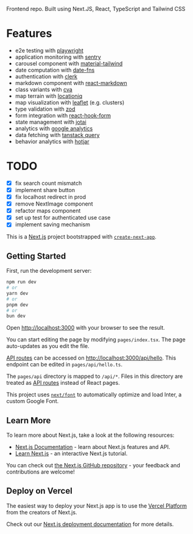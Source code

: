 Frontend repo. Built using Next.JS, React, TypeScript and Tailwind CSS

# Features
- e2e testing with [playwright](https://nextjs.org/docs/pages/building-your-application/optimizing/testing#playwright)
- application monitoring with [sentry](https://sentry.io/)
- carousel component with [material-tailwind](https://www.material-tailwind.com/)
- date computation with [date-fns](https://date-fns.org/)
- authentication with [clerk](https://clerk.com/)
- markdown component with [react-markdown](https://github.com/remarkjs/react-markdown)
- class variants with [cva](https://cva.style/docs)
- map terrain with [locationiq](https://locationiq.com/)
- map visualization with [leaflet](https://leafletjs.com/) (e.g. clusters)
- type validation with [zod](https://github.com/colinhacks/zod)
- form integration with [react-hook-form](https://react-hook-form.com/)
- state management with [jotai](https://jotai.org/)
- analytics with [google analytics](https://analytics.google.com/)
- data fetching with [tanstack query](https://tanstack.com/query/latest)
- behavior analytics with [hotjar](https://www.hotjar.com/)

# TODO
- [x] fix search count mismatch
- [x] implement share button
- [x] fix localhost redirect in prod
- [x] remove NextImage component
- [x] refactor maps component
- [x] set up test for authenticated use case
- [x] implement saving mechanism

This is a [Next.js](https://nextjs.org/) project bootstrapped with [`create-next-app`](https://github.com/vercel/next.js/tree/canary/packages/create-next-app).

## Getting Started

First, run the development server:

```bash
npm run dev
# or
yarn dev
# or
pnpm dev
# or
bun dev
```

Open [http://localhost:3000](http://localhost:3000) with your browser to see the result.

You can start editing the page by modifying `pages/index.tsx`. The page auto-updates as you edit the file.

[API routes](https://nextjs.org/docs/api-routes/introduction) can be accessed on [http://localhost:3000/api/hello](http://localhost:3000/api/hello). This endpoint can be edited in `pages/api/hello.ts`.

The `pages/api` directory is mapped to `/api/*`. Files in this directory are treated as [API routes](https://nextjs.org/docs/api-routes/introduction) instead of React pages.

This project uses [`next/font`](https://nextjs.org/docs/basic-features/font-optimization) to automatically optimize and load Inter, a custom Google Font.

## Learn More

To learn more about Next.js, take a look at the following resources:

- [Next.js Documentation](https://nextjs.org/docs) - learn about Next.js features and API.
- [Learn Next.js](https://nextjs.org/learn) - an interactive Next.js tutorial.

You can check out [the Next.js GitHub repository](https://github.com/vercel/next.js/) - your feedback and contributions are welcome!

## Deploy on Vercel

The easiest way to deploy your Next.js app is to use the [Vercel Platform](https://vercel.com/new?utm_medium=default-template&filter=next.js&utm_source=create-next-app&utm_campaign=create-next-app-readme) from the creators of Next.js.

Check out our [Next.js deployment documentation](https://nextjs.org/docs/deployment) for more details.
